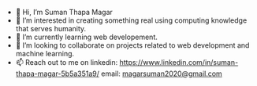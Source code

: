 - 👋 Hi, I’m Suman Thapa Magar
- 👀 I’m interested in creating something real using computing knowledge that serves humanity.
- 🌱 I’m currently learning web developement. 
- 💞️ I’m looking to collaborate on projects related to web development and machine learning.
- 📫 Reach out to me on
            linkedin: https://www.linkedin.com/in/suman-thapa-magar-5b5a351a9/ 
            email: magarsuman2020@gmail.com
